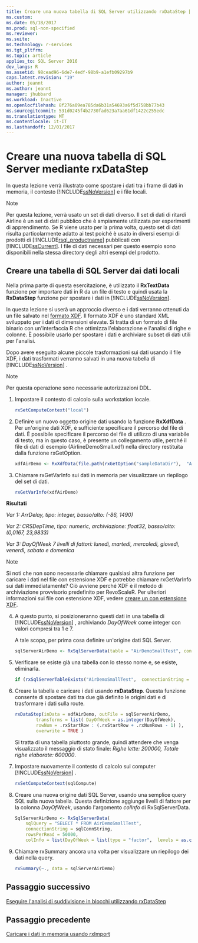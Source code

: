 ```yaml
---
title: Creare una nuova tabella di SQL Server utilizzando rxDataStep | Documenti Microsoft
ms.custom: 
ms.date: 05/18/2017
ms.prod: sql-non-specified
ms.reviewer: 
ms.suite: 
ms.technology: r-services
ms.tgt_pltfrm: 
ms.topic: article
applies_to: SQL Server 2016
dev_langs: R
ms.assetid: 98cead96-6de7-4edf-98b9-a1efb09297b9
caps.latest.revision: "19"
author: jeannt
ms.author: jeannt
manager: jhubbard
ms.workload: Inactive
ms.openlocfilehash: 8f276a09ea785da6b31a54693a6f5d758bb77b43
ms.sourcegitcommit: 531d0245f4b2730fad623a7aa61df1422c255edc
ms.translationtype: MT
ms.contentlocale: it-IT
ms.lasthandoff: 12/01/2017
---
```

# <a name="create-new-sql-server-table-using-rxdatastep"></a>Creare una nuova tabella di SQL Server mediante rxDataStep

In questa lezione verrà illustrato come spostare i dati tra i frame di dati in memoria, il contesto [!INCLUDE[ssNoVersion](../../includes/ssnoversion-md.md)] e i file locali.

> [!NOTE]
> Per questa lezione, verrà usato un set di dati diverso. Il set di dati di ritardi Airline è un set di dati pubblico che è ampiamente utilizzata per esperimenti di apprendimento. Se R viene usato per la prima volta, questo set di dati risulta particolarmente adatto ai test poiché è usato in diversi esempi di prodotti di [!INCLUDE[rsql_productname](../../includes/rsql-productname-md.md)] pubblicati con [!INCLUDE[ssCurrent](../../includes/sscurrent-md.md)]. I file di dati necessari per questo esempio sono disponibili nella stessa directory degli altri esempi del prodotto.

## <a name="create-sql-server-table-from-local-data"></a>Creare una tabella di SQL Server dai dati locali

Nella prima parte di questa esercitazione, è utilizzato il **RxTextData** funzione per importare dati in R da un file di testo e quindi usata la **RxDataStep** funzione per spostare i dati in [!INCLUDE[ssNoVersion](../../includes/ssnoversion-md.md)].

In questa lezione si userà un approccio diverso e i dati verranno ottenuti da un file salvato nel [formato XDF](https://en.wikipedia.org/wiki/Extensible_Data_Format). Il formato XDF è uno standard XML sviluppato per i dati di dimensioni elevate. Si tratta di un formato di file binario con un'interfaccia R che ottimizza l'elaborazione e l'analisi di righe e colonne.  È possibile usarlo per spostare i dati e archiviare subset di dati utili per l'analisi.

Dopo avere eseguito alcune piccole trasformazioni sui dati usando il file XDF, i dati trasformati verranno salvati in una nuova tabella di [!INCLUDE[ssNoVersion](../../includes/ssnoversion-md.md)] .

> [!NOTE]
> Per questa operazione sono necessarie autorizzazioni DDL.

1. Impostare il contesto di calcolo sulla workstation locale.
  
    ```R
    rxSetComputeContext("local")
    ```
  
2. Definire un nuovo oggetto origine dati usando la funzione **RxXdfData** . Per un'origine dati XDF, è sufficiente specificare il percorso del file di dati.  È possibile specificare il percorso del file di utilizzo di una variabile di testo, ma in questo caso, è presente un collegamento utile, perché il file di dati di esempio (AirlineDemoSmall.xdf) nella directory restituita dalla funzione rxGetOption.
  
    ```R
    xdfAirDemo <- RxXdfData(file.path(rxGetOption("sampleDataDir"),  "AirlineDemoSmall.xdf"))
    ```

3. Chiamare rxGetVarInfo sui dati in memoria per visualizzare un riepilogo del set di dati.
  
    ```R
    rxGetVarInfo(xdfAirDemo)
    ```

**Risultati**

*Var 1: ArrDelay, tipo: integer, basso/alto: (-86, 1490)*

*Var 2: CRSDepTime, tipo: numeric, archiviazione: float32, basso/alto: (0,0167, 23,9833)*

*Var 3: DayOfWeek 7 livelli di fattori: lunedì, martedì, mercoledì, giovedì, venerdì, sabato e domenica*

> [!NOTE]
> 
> Si noti che non sono necessarie chiamare qualsiasi altra funzione per caricare i dati nel file con estensione XDF e potrebbe chiamare rxGetVarInfo sui dati immediatamente? Ciò avviene perché XDF è il metodo di archiviazione provvisorio predefinito per RevoScaleR. Per ulteriori informazioni sui file con estensione XDF, vedere [creare un con estensione XDF](https://msdn.microsoft.com/microsoft-r/scaler-data-xdf).
  
4. A questo punto, si posizioneranno questi dati in una tabella di [!INCLUDE[ssNoVersion](../../includes/ssnoversion-md.md)] , archiviando _DayOfWeek_ come integer con valori compresi tra 1 e 7.
  
    A tale scopo, per prima cosa definire un'origine dati SQL Server.
  
    ```R
    sqlServerAirDemo <- RxSqlServerData(table = "AirDemoSmallTest", connectionString = sqlConnString)
    ```
  
5. Verificare se esiste già una tabella con lo stesso nome e, se esiste, eliminarla.
  
    ```R
    if (rxSqlServerTableExists("AirDemoSmallTest",  connectionString = sqlConnString))  rxSqlServerDropTable("AirDemoSmallTest",  connectionString = sqlConnString)
    ```
  
6. Creare la tabella e caricare i dati usando **rxDataStep**. Questa funzione consente di spostare dati tra due già definito le origini dati e di trasformare i dati sulla route.
  
    ```R
    rxDataStep(inData = xdfAirDemo, outFile = sqlServerAirDemo,
            transforms = list( DayOfWeek = as.integer(DayOfWeek),
            rowNum = .rxStartRow : (.rxStartRow + .rxNumRows - 1) ),
            overwrite = TRUE )
    ```
  
    Si tratta di una tabella piuttosto grande, quindi attendere che venga visualizzato il messaggio di stato finale: *Righe lette: 200000, Totale righe elaborate: 600000*.
     
7. Impostare nuovamente il contesto di calcolo sul computer [!INCLUDE[ssNoVersion](../../includes/ssnoversion-md.md)] .

    ```R
    rxSetComputeContext(sqlCompute)
    ```
  
8. Creare una nuova origine dati SQL Server, usando una semplice query SQL sulla nuova tabella. Questa definizione aggiunge livelli di fattore per la colonna *DayOfWeek*, usando l'argomento *colInfo* di RxSqlServerData.
  
    ```R
    SqlServerAirDemo <- RxSqlServerData(
        sqlQuery = "SELECT * FROM AirDemoSmallTest",
        connectionString = sqlConnString,
        rowsPerRead = 50000,
        colInfo = list(DayOfWeek = list(type = "factor",  levels = as.character(1:7))))
    ```
  
9. Chiamare rxSummary ancora una volta per visualizzare un riepilogo dei dati nella query.
  
    ```R
    rxSummary(~., data = sqlServerAirDemo)
    ```

## <a name="next-step"></a>Passaggio successivo

[Eseguire l'analisi di suddivisione in blocchi utilizzando rxDataStep](../../advanced-analytics/tutorials/deepdive-perform-chunking-analysis-using-rxdatastep.md)

## <a name="previous-step"></a>Passaggio precedente

[Caricare i dati in memoria usando rxImport](../../advanced-analytics/tutorials/deepdive-load-data-into-memory-using-rximport.md)


